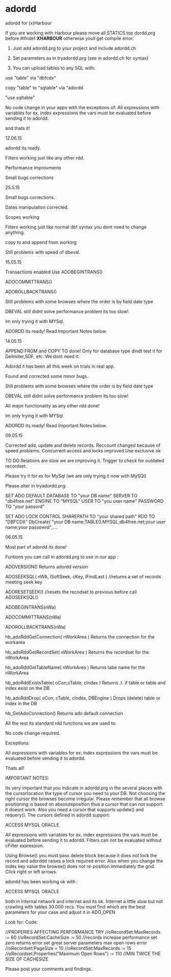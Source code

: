 # adordd
adordd for (x)Harbour

If you are working with Harbour please move all STATICS top dordd.prg before  #ifndef __XHARBOUR__
otherwise youll get compile error.

1) Just add adordd.prg to your project and include adordd.ch

2) Set parameters as in tryadordd.prg (see in adordd.ch for syntax)

3) You can upload tables to any SQL with:

use "table" via "dbfcdx"

copy "table" to "sqtable" via "adordd

"use sqltable"


No code change in your apps with the exceptions of:
All expressions with variables for ex. index expressions the vars must be evaluated before sending it to adordd.

and thats it!

12.06.15

adordd its ready.

Filters working just like any other rdd.

Performance improvments

Small bugs corrections

25.5.15

Small bugs corrections.

Dates manipulation corrected.

Scopes working

Filters working just like normal dbf syntax you dont need to change anything.

copy to and append from working

Still problems with speed of dbeval.

15.05.15

Transactions enabled
Use 
ADOBEGINTRANS()

ADOCOMMITTRANS()

ADOROLLBACKTRANS() 

Still problems with some browses where the order is by field date type

DBEVAL still didnt solve performance problem its too slow!

Im only trying it with MYSql.

ADORDD its ready! Read Important Notes below.


14.05.15

APPEND FROM and COPY TO done! Only for database type dindt test it for Delimiter,SDF, etc. We dont need it.

Adordd it has been all this week on trials in real app.

Found and corrected some minor bugs.

Still problems with some browses where the order is by field date type

DBEVAL still didnt solve performance problem its too slow!

All major functionality as any other rdd done!

Im only trying it with MYSql.

ADORDD its ready! Read Important Notes below.


09.05.15

Corrected add, update and delete records.
Reccount changed because of speed problems.
Concurrent access and locks improved Use exclusive ok

TO DO
Relations are slow we are improving it.
Trigger to check for outdated recordset.

Please try it for ex for MySql (we are only trying it now with MySQl)

Please alter in tryadordd.prg:

SET ADO DEFAULT DATABASE TO "your DB name" SERVER TO "db4free.net"  ENGINE TO "MYSQL" USER TO "you user name" PASSWORD TO "your passord"

SET ADO LOCK CONTROL SHAREPATH TO  "your shared path" RDD TO "DBFCDX"
DbCreate( "your DB name;TABLE0;MYSQL;db4free.net;your user name;your passowrd",....



06.05.15

Most part of adordd its done!

Funtions you can call in adordd.prg to use in our app :

 ADOVERSION() Returns adordd version
 
 ADOSEEKSQL( nWA, lSoftSeek, cKey, lFindLast ) //returns a set of records meeting seek key
 
 ADORESETSEEK() //resets the recodset to previous before call ADOSEEKSQL()
 
 ADOBEGINTRANS(nWa)
 
 ADOCOMMITTRANS(nWa)
 
 ADOROLLBACKTRANS(nWa) 
 
 hb_adoRddGetConnection( nWorkArea ) Returns the connection for the workarea
 
 hb_adoRddGetRecordSet( nWorkArea )  Returns the recordset for the nWorkArea 
 
 hb_adoRddGetTableName( nWorkArea )  Returns tabe name for the nWorkArea  
 
 hb_adoRddExistsTable( oCon,cTable, cIndex ) Returns .t. if table or table and index exist on the DB
 
 hb_adoRddDrop( oCon, cTable, cIndex, DBEngine ) Drops (delete) table or index in the DB
 
 hb_GetAdoConnection() Returns ado default connection
 
 
All the rest its standard rdd functions we are used to.

No code change required.

Exceptions:

All expressions with variables for ex. index expressions the vars must be evaluated before sending it to adordd.


Thats all!

IMPORTANT NOTES:

Its very important that you indicate in adordd.prg in the several places with the cursorlocation the type of cursor you need to your DB.
Not choosing the right cursor the browses become irregular.
Please remember that all browse positioning is based on absoluteposition thus a cursor that can not support it doesnt work.
Also you need a cursor that supports update() and requery().
The cursors defined in adordd support:

ACCESS
MYSQL
ORACLE

All expressions with variables for ex. index expressions the vars must be evaluated before sending it to adordd.
Filters can not be evaluated without cFilter expression.

Using Browse() you must pass delete block because it does not lock the record and adorddd raises a lock required error.
Also when you change the index key value the browse() does not re-position immediately the grid. Click right or left arrows.

adordd has been working ok with :

ACCESS
MYSQL
ORACLE

both in internal network and internet and its ok.
Internet a little slow but not crawling with tables 30.000 recs.
You must find which are the best parameters for your case and adjust it in ADO_OPEN

Look for:
Code:

  //PROPERIES AFFECTING PERFORMANCE TRY
   //oRecordSet:MaxRecords := 60
   //oRecordSet:CacheSize := 50 //records increase performance set zero returns error set great server parameters max open rows error
   //oRecordset:PageSize = 10
   //oRecordSet:MaxRecords := 15
   //oRecordset:Properties("Maximum Open Rows") := 110  //MIN TWICE THE SIZE OF CACHESIZE
 


Please post your comments and findings.

